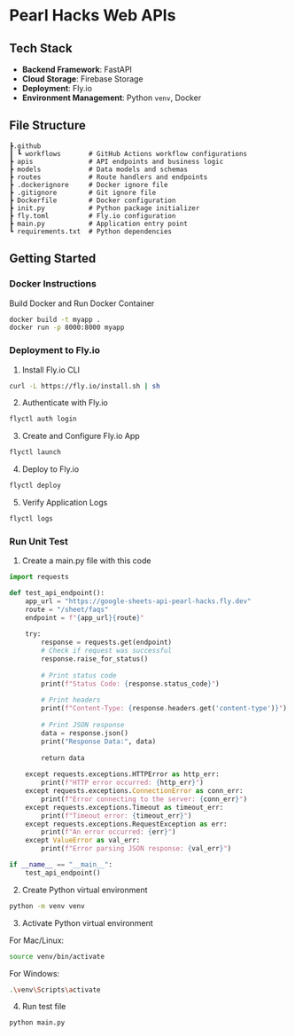 # Pearl Hacks Web APIs 

## Tech Stack

- **Backend Framework**: FastAPI
- **Cloud Storage**: Firebase Storage
- **Deployment**: Fly.io
- **Environment Management**: Python `venv`, Docker

## File Structure

```
┣.github
┃ ┗ workflows       # GitHub Actions workflow configurations
┣ apis              # API endpoints and business logic
┣ models            # Data models and schemas
┣ routes            # Route handlers and endpoints
┣ .dockerignore     # Docker ignore file
┣ .gitignore        # Git ignore file
┣ Dockerfile        # Docker configuration
┣ init.py           # Python package initializer
┣ fly.toml          # Fly.io configuration
┣ main.py           # Application entry point
┗ requirements.txt  # Python dependencies
```

## Getting Started

### Docker Instructions

Build Docker and Run Docker Container

```bash
docker build -t myapp .
docker run -p 8000:8000 myapp
```

### Deployment to Fly.io

1. Install Fly.io CLI

```bash
curl -L https://fly.io/install.sh | sh
```

2. Authenticate with Fly.io

```bash
flyctl auth login
```

3. Create and Configure Fly.io App
   
```bash
flyctl launch
```

4. Deploy to Fly.io
```bash
flyctl deploy
```

5. Verify Application Logs

```bash
flyctl logs
```

### Run Unit Test

1. Create a main.py file with this code
   
```python
import requests

def test_api_endpoint():
    app_url = "https://google-sheets-api-pearl-hacks.fly.dev"
    route = "/sheet/faqs"
    endpoint = f"{app_url}{route}"
    
    try:
        response = requests.get(endpoint)
        # Check if request was successful
        response.raise_for_status()
        
        # Print status code
        print(f"Status Code: {response.status_code}")
        
        # Print headers
        print(f"Content-Type: {response.headers.get('content-type')}")
        
        # Print JSON response
        data = response.json()
        print("Response Data:", data)
        
        return data
        
    except requests.exceptions.HTTPError as http_err:
        print(f"HTTP error occurred: {http_err}")
    except requests.exceptions.ConnectionError as conn_err:
        print(f"Error connecting to the server: {conn_err}")
    except requests.exceptions.Timeout as timeout_err:
        print(f"Timeout error: {timeout_err}")
    except requests.exceptions.RequestException as err:
        print(f"An error occurred: {err}")
    except ValueError as val_err:
        print(f"Error parsing JSON response: {val_err}")

if __name__ == "__main__":
    test_api_endpoint()
```

2. Create Python virtual environment

```bash
python -m venv venv
```
  
3. Activate Python virtual environment

For Mac/Linux:
```bash
source venv/bin/activate
```

For Windows:
```bash
.\venv\Scripts\activate
```
4. Run test file

```bash
python main.py
```
